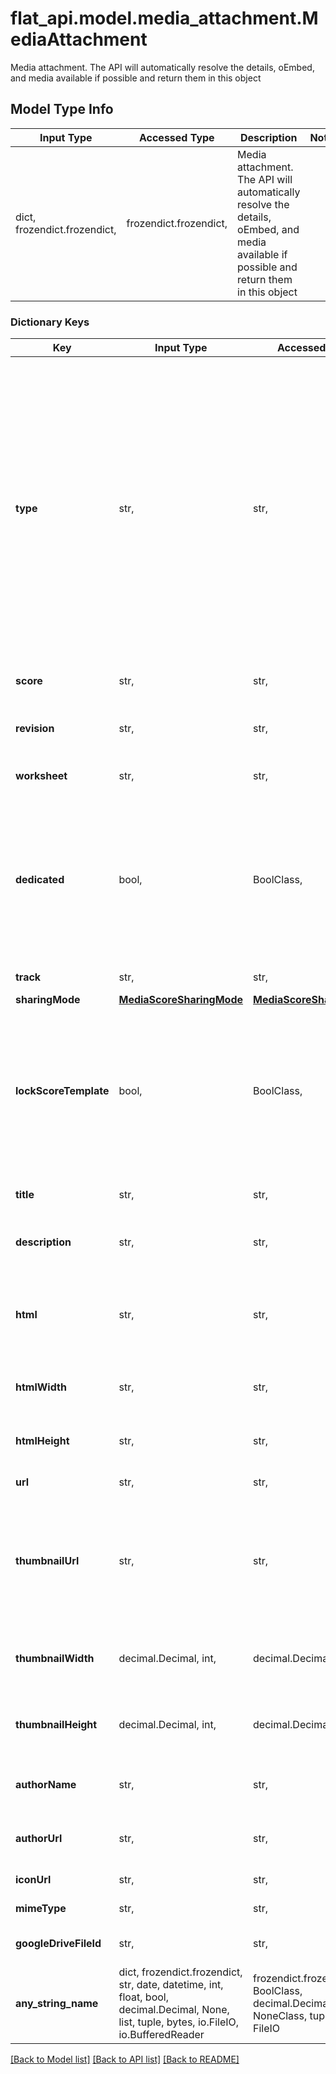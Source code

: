 # flat_api.model.media_attachment.MediaAttachment

Media attachment. The API will automatically resolve the details, oEmbed, and media available if possible and return them in this object 

## Model Type Info
Input Type | Accessed Type | Description | Notes
------------ | ------------- | ------------- | -------------
dict, frozendict.frozendict,  | frozendict.frozendict,  | Media attachment. The API will automatically resolve the details, oEmbed, and media available if possible and return them in this object  | 

### Dictionary Keys
Key | Input Type | Accessed Type | Description | Notes
------------ | ------------- | ------------- | ------------- | -------------
**type** | str,  | str,  | The type of the assignment resolved: * &#x60;rich&#x60;, &#x60;photo&#x60;, &#x60;video&#x60; are automatically resolved as &#x60;link&#x60; * A &#x60;flat&#x60; attachment is a score document where the unique identifier will be specified in the &#x60;score&#x60; property. Its sharing mode will be provided in the &#x60;sharingMode&#x60; property.  | must be one of ["rich", "photo", "video", "link", "flat", "googleDrive", "worksheet", "performance", ] 
**score** | str,  | str,  | An unique Flat score identifier | [optional] 
**revision** | str,  | str,  | An unique revision identifier of a score | [optional] 
**worksheet** | str,  | str,  | An unique worksheet identifier | [optional] 
**dedicated** | bool,  | BoolClass,  | True if the resource is dedicated for the assignment (for scores and worksheets), meaning on the user-side this one is stored in the assignment | [optional] 
**track** | str,  | str,  | A unique track identifier | [optional] 
**sharingMode** | [**MediaScoreSharingMode**](MediaScoreSharingMode.md) | [**MediaScoreSharingMode**](MediaScoreSharingMode.md) |  | [optional] 
**lockScoreTemplate** | bool,  | BoolClass,  | To be used with a score attached in &#x60;sharingMode&#x60; &#x60;copy&#x60; (score used as template). If true, students won&#x27;t be able to change the original notes of the template. | [optional] 
**title** | str,  | str,  | The resolved title of the attachment | [optional] 
**description** | str,  | str,  | The resolved description of the attachment | [optional] 
**html** | str,  | str,  | If the attachment type is &#x60;rich&#x60; or &#x60;video&#x60;, the HTML code of the media to display  | [optional] 
**htmlWidth** | str,  | str,  | If the &#x60;html&#x60; is available, the width of the widget | [optional] 
**htmlHeight** | str,  | str,  | If the &#x60;html&#x60; is available, the height of the widget | [optional] 
**url** | str,  | str,  | The url of the attachment | [optional] 
**thumbnailUrl** | str,  | str,  | If the attachment type is &#x60;rich&#x60;, &#x60;video&#x60;, &#x60;photo&#x60; or &#x60;link&#x60;, a displayable thumbnail for this attachment  | [optional] 
**thumbnailWidth** | decimal.Decimal, int,  | decimal.Decimal,  | If the &#x60;thumbnailUrl&#x60; is available, the width of the thumbnail  | [optional] 
**thumbnailHeight** | decimal.Decimal, int,  | decimal.Decimal,  | If the &#x60;thumbnailUrl&#x60; is available, the width of the thumbnail  | [optional] 
**authorName** | str,  | str,  | The resolved author name of the attachment | [optional] 
**authorUrl** | str,  | str,  | The resolved author url of the attachment | [optional] 
**iconUrl** | str,  | str,  | The URL of the icon | [optional] 
**mimeType** | str,  | str,  | The mine type of the file | [optional] 
**googleDriveFileId** | str,  | str,  | The ID of the Google Drive File | [optional] 
**any_string_name** | dict, frozendict.frozendict, str, date, datetime, int, float, bool, decimal.Decimal, None, list, tuple, bytes, io.FileIO, io.BufferedReader | frozendict.frozendict, str, BoolClass, decimal.Decimal, NoneClass, tuple, bytes, FileIO | any string name can be used but the value must be the correct type | [optional]

[[Back to Model list]](../../README.md#documentation-for-models) [[Back to API list]](../../README.md#documentation-for-api-endpoints) [[Back to README]](../../README.md)

